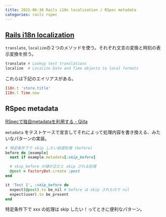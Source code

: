 ```yaml
---
title: 2021-06-30 Rails i18n localization / RSpec metadata
categories: rails rspec
---
```


## [Rails i18n localization](https://guides.rubyonrails.org/i18n.html)

`translate`, `localize`の２つのメソッドを使う。それぞれ文言の変換と時刻の表示変換を担う。

```rb
translate # Lookup text translations
localize  # Localize Date and Time objects to local formats
```

これらは下記のエイリアスがある。

```rb
I18n.t 'store.title'
I18n.l Time.now
```

## RSpec metadata

[RSpecで独自metadataを利用する - Qiita](https://qiita.com/tabakazu/items/8d160b28d9aeafe8846e)

`metadata` をテストケースで宣言してそれによって処理内容を書き換える、みたいなパターンの実装。

```rb
# 特定条件下で skip したい前提処理 (before)
before do |example|
  next if example.metadata[:skip_before]

  # skip_before の値が正だと skip される処理
  @post = FactoryBot.create :post
end

it 'Test 1', :skip_before do
  expect(@post).to be_nil # before は skip されたので nil
  expect(user).to be_present
end
```

特定条件下で xxx の処理は skip したい！ってときに便利なパターン。
